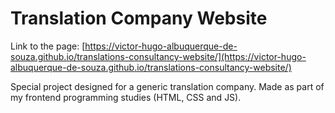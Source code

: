 # Translation Company Website
Link to the page: [https://victor-hugo-albuquerque-de-souza.github.io/translations-consultancy-website/](https://victor-hugo-albuquerque-de-souza.github.io/translations-consultancy-website/)

Special project designed for a generic translation company. Made as part of my frontend programming studies (HTML, CSS and JS).  
